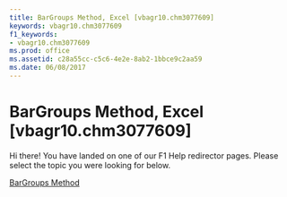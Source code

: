 ```yaml
---
title: BarGroups Method, Excel [vbagr10.chm3077609]
keywords: vbagr10.chm3077609
f1_keywords:
- vbagr10.chm3077609
ms.prod: office
ms.assetid: c28a55cc-c5c6-4e2e-8ab2-1bbce9c2aa59
ms.date: 06/08/2017
---
```



# BarGroups Method, Excel [vbagr10.chm3077609]

Hi there! You have landed on one of our F1 Help redirector pages. Please select the topic you were looking for below.

[BarGroups Method](http://msdn.microsoft.com/library/a00e484e-05ec-2eaa-cc33-05b77a4af0b5%28Office.15%29.aspx)

